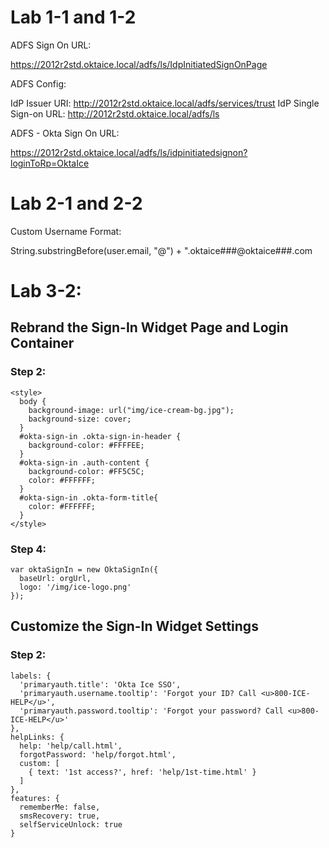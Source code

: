 # Lab 1-1 and 1-2

ADFS Sign On URL:

https://2012r2std.oktaice.local/adfs/ls/IdpInitiatedSignOnPage

ADFS Config:

  IdP Issuer URI: http://2012r2std.oktaice.local/adfs/services/trust
  IdP Single Sign-on URL: http://2012r2std.oktaice.local/adfs/ls
  
ADFS - Okta Sign On URL:

https://2012r2std.oktaice.local/adfs/ls/idpinitiatedsignon?loginToRp=OktaIce

# Lab 2-1 and 2-2

Custom Username Format:

String.substringBefore(user.email, "@") + ".oktaice###@oktaice###.com

# Lab 3-2:
## Rebrand the Sign-In Widget Page and Login Container
### Step 2:
```
<style>
  body {
    background-image: url("img/ice-cream-bg.jpg");
    background-size: cover;
  }
  #okta-sign-in .okta-sign-in-header {
    background-color: #FFFFEE;
  }
  #okta-sign-in .auth-content {
    background-color: #FF5C5C;
    color: #FFFFFF;
  }
  #okta-sign-in .okta-form-title{
    color: #FFFFFF;
  }
</style>
```
### Step 4:
```
var oktaSignIn = new OktaSignIn({
  baseUrl: orgUrl,
  logo: '/img/ice-logo.png'
});
```
## Customize the Sign-In Widget Settings
### Step 2:
```
labels: {
  'primaryauth.title': 'Okta Ice SSO',
  'primaryauth.username.tooltip': 'Forgot your ID? Call <u>800-ICE-HELP</u>',
  'primaryauth.password.tooltip': 'Forgot your password? Call <u>800-ICE-HELP</u>'
},
helpLinks: {
  help: 'help/call.html',
  forgotPassword: 'help/forgot.html',
  custom: [
    { text: '1st access?', href: 'help/1st-time.html' }
  ]
},
features: {
  rememberMe: false,
  smsRecovery: true,
  selfServiceUnlock: true
}
```
